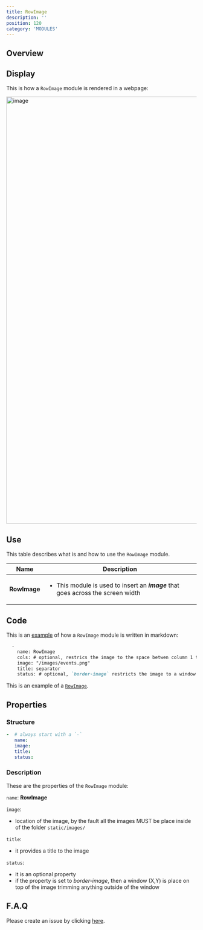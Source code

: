```yaml
---
title: RowImage
description: ''
position: 120
category: 'MODULES'
---
```

## Overview

## Display

This is how a `RowImage` module is rendered in a webpage:

<img width="1130" alt="image" src="https://user-images.githubusercontent.com/3258579/146674618-8a39d80f-325d-4de6-b17d-2fe36474a12b.png">

## Use
This table describes what is and how to use the `RowImage` module.

<table>
<thead>
      <tr>
            <th>Name</th>
            <th>Description</th>
      </tr>
</thead>
<tbody>
      <tr>
            <td><b>RowImage</b></td>
            <td>
                  <ul>
                        <li>This module is used to insert an <b><i>image</i></b> that goes across the screen width</li>
                  </ul>
            </td>
      </tr>
</tbody>
</table>



## Code
This is an [example](https://raw.githubusercontent.com/OpenMobileAlliance/oma_github_pages/main/content/faq.md) of how a `RowImage` module is written in markdown:

```md [oma_github_pages/content/index.md]
  -
    name: RowImage
    cols: # optional, restrics the image to the space betwen column 1 to 12
    image: "/images/events.png"
    title: separator
    status: # optional, `border-image` restricts the image to a window X, Y
```
This is an example of a [`RowImage`]().

## Properties
### Structure
```yml
-  # always start with a `-`
   name:
   image:
   title: 
   status:
```

### Description
These are the properties of the `RowImage` module: 

`name`: **RowImage**

`image`:
* location of the image, by the fault all the images MUST be place inside of the folder `static/images/`

`title`: 
* it provides a title to the image

`status`:
* it is an optional property
* if the property is set to *border-image*, then a window (X,Y) is place on top of the image trimming anything outside of the window

## F.A.Q
Please create an issue by clicking [here](https://github.com/OpenMobileAlliance/githubpages-doc-guidelines/issues).
